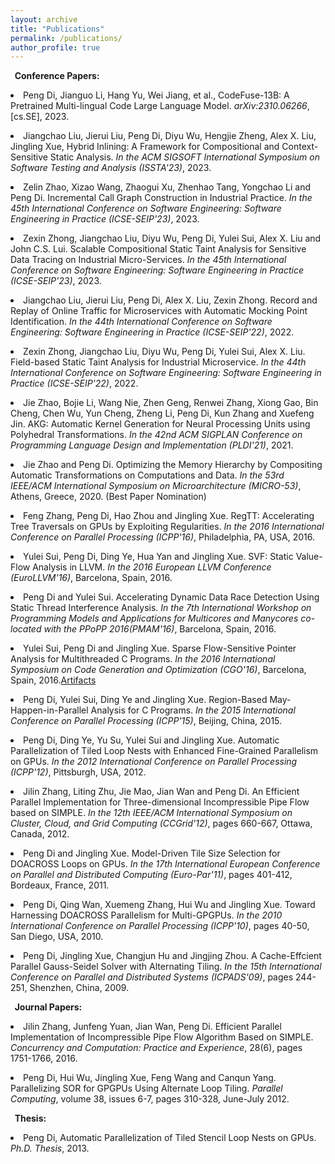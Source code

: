 ```yaml
---
layout: archive
title: "Publications"
permalink: /publications/
author_profile: true
---
```


<!-- {% if author.googlescholar %}
  You can also find my articles on <u><a href="{{author.googlescholar}}">my Google Scholar profile</a>.</u>
{% endif %}

{% include base_path %}

{% for post in site.publications reversed %}
  {% include archive-single.html %}
{% endfor %} -->

<b>&nbsp;&nbsp;Conference Papers:</b>

<p style="margin-bottom: 6px">
<li>
<span>
Peng Di, Jianguo Li, Hang Yu, Wei Jiang, et al., CodeFuse-13B: A Pretrained Multi-lingual Code Large Language Model.
<i>arXiv:2310.06266</i>, [cs.SE], 2023. 
</span></li>
</p>

<p style="margin-bottom: 6px">
<li>
<span>
Jiangchao Liu, Jierui Liu, Peng Di, Diyu Wu, Hengjie Zheng, Alex X. Liu, Jingling Xue, Hybrid Inlining: A Framework for Compositional and Context-Sensitive Static Analysis.
<i>In the ACM SIGSOFT International Symposium on Software Testing and Analysis (ISSTA'23)</i>, 2023.
</span></li>
</p>

<p style="margin-bottom: 6px">
<li>
<span>
Zelin Zhao, Xizao Wang, Zhaogui Xu, Zhenhao Tang, Yongchao Li and Peng Di. Incremental Call Graph Construction in Industrial Practice.
<i>In the 45th International Conference on Software Engineering: Software Engineering in Practice (ICSE-SEIP'23)</i>, 2023.
</span></li>
</p>

<p style="margin-bottom: 6px">
<li>
<span>
Zexin Zhong, Jiangchao Liu, Diyu Wu, Peng Di, Yulei Sui, Alex X. Liu and John C.S. Lui.	Scalable Compositional Static Taint Analysis for Sensitive Data Tracing on Industrial Micro-Services.
<i>In the 45th International Conference on Software Engineering: Software Engineering in Practice (ICSE-SEIP'23)</i>, 2023.
</span></li>
</p>

<p style="margin-bottom: 6px">
<li>
<span>
Jiangchao Liu, Jierui Liu, Peng Di, Alex X. Liu, Zexin Zhong. Record and Replay of Online Traffic for Microservices with Automatic Mocking Point Identification.
<i>In the 44th International Conference on Software Engineering: Software Engineering in Practice (ICSE-SEIP'22)</i>, 2022.
</span></li>
</p>

<p style="margin-bottom: 6px">
<li>
<span>
Zexin Zhong, Jiangchao Liu, Diyu Wu, Peng Di, Yulei Sui, Alex X. Liu. Field-based Static Taint Analysis for Industrial Microservice.
<i>In the 44th International Conference on Software Engineering: Software Engineering in Practice (ICSE-SEIP'22)</i>, 2022.
</span></li>
</p>

<p style="margin-bottom: 6px">
<li>
<span>
Jie Zhao, Bojie Li, Wang Nie, Zhen Geng, Renwei Zhang, Xiong Gao, Bin Cheng, Chen Wu, Yun Cheng, Zheng Li, Peng Di, Kun Zhang and Xuefeng Jin. AKG: Automatic Kernel Generation for Neural Processing Units using Polyhedral Transformations.
<i>In the 42nd ACM SIGPLAN Conference on Programming Language Design and Implementation (PLDI'21)</i>, 2021.
</span></li>
</p>

<p style="margin-bottom: 6px">
<li>
<span>
Jie Zhao and Peng Di. Optimizing the Memory Hierarchy by Compositing Automatic Transformations on Computations and Data.
<i>In the 53rd IEEE/ACM International Symposium on Microarchitecture (MICRO-53)</i>, Athens, Greece, 2020. (Best Paper Nomination)
</span></li>
</p>

<p style="margin-bottom: 6px">
<li>
<span>
Feng Zhang, Peng Di, Hao Zhou and Jingling Xue. RegTT: Accelerating Tree Traversals on GPUs by Exploiting Regularities.
<i>In the 2016 International Conference on Parallel Processing (ICPP'16)</i>, Philadelphia, PA, USA, 2016.
</span></li>
</p>

<p style="margin-bottom: 6px">
<li>
<span>
Yulei Sui, Peng Di, Ding Ye, Hua Yan and Jingling Xue. SVF: Static Value-Flow Analysis in LLVM.
<i>In the 2016 European LLVM Conference (EuroLLVM'16)</i>, Barcelona, Spain, 2016.
</span></li>
</p>

<p style="margin-bottom: 6px">
<li>
<span>
Peng Di and Yulei Sui. Accelerating Dynamic Data Race Detection Using Static
Thread Interference Analysis.
<i>In the 7th International Workshop on Programming Models and Applications for Multicores and Manycores co-located with the PPoPP 2016(PMAM'16)</i>, Barcelona, Spain, 2016.
</span></li>
</p>

<p style="margin-bottom: 6px">
<li>
<span>
Yulei Sui, Peng Di and Jingling Xue. Sparse Flow-Sensitive Pointer Analysis for Multithreaded C Programs.
<i>In the 2016 International Symposium on Code Generation and Optimization (CGO'16)</i>, Barcelona, Spain, 2016.<a href="http://www.cse.unsw.edu.au/~corg/fsam">Artifacts</a>
</span></li>
</p>

<p style="margin-bottom: 6px">
<li>
<span>
Peng Di, Yulei Sui, Ding Ye and Jingling Xue. Region-Based May-Happen-in-Parallel Analysis for C Programs.
<i>In the 2015 International Conference on Parallel Processing (ICPP'15)</i>, Beijing, China, 2015.</span></li>
</p>

<p style="margin-bottom: 6px">
<li>
<span>
Peng Di, Ding Ye, Yu Su, Yulei Sui and Jingling Xue. Automatic Parallelization of Tiled Loop Nests with Enhanced Fine-Grained Parallelism on GPUs.
<i>In the 2012 International Conference on Parallel Processing (ICPP'12)</i>, Pittsburgh, USA, 2012.</span></li>
</p>


<p style="margin-bottom: 6px">
<li>
<span>
Jilin Zhang, Liting Zhu, Jie Mao, Jian Wan and Peng Di. An Efficient Parallel Implementation for Three-dimensional Incompressible Pipe Flow based on SIMPLE. 
<i>In the 12th IEEE/ACM International Symposium on Cluster, Cloud, and Grid Computing (CCGrid'12)</i>, pages 660-667, Ottawa, Canada, 2012.</span></li>
</p>

<p style="margin-bottom: 6px">
<li>
<span>
Peng Di and Jingling Xue. Model-Driven Tile Size Selection for DOACROSS Loops on GPUs. 
<i>In the 17th International European Conference on Parallel and Distributed Computing (Euro-Par'11)</i>, pages 401-412, Bordeaux, France, 2011.</span></li>
</p>

<p style="margin-bottom: 6px">
<li>
<span>
Peng Di, Qing Wan, Xuemeng Zhang, Hui Wu and Jingling Xue. Toward Harnessing DOACROSS Parallelism for Multi-GPGPUs. 
<i>In the 2010 International Conference on Parallel Processing (ICPP'10)</i>, pages 40-50, San Diego, USA, 2010.</span></li>
</p>

<p style="margin-bottom: 6px">
<li>
<span>
Peng Di, Jingling Xue, Changjun Hu and Jingjing Zhou. A Cache-Effcient Parallel Gauss-Seidel Solver with Alternating Tiling. 
<i>In the 15th International Conference on Parallel and Distributed Systems (ICPADS'09)</i>, pages 244-251, Shenzhen, China, 2009.</span></li>
</p>

<b>&nbsp;&nbsp;Journal Papers:</b>

<p style="margin-bottom: 10px">
<li>
<span>
Jilin Zhang, Junfeng Yuan, Jian Wan, Peng Di. Efficient Parallel Implementation of Incompressible Pipe
Flow Algorithm Based on SIMPLE. 
<i>Concurrency and Computation: Practice and Experience</i>, 28(6), pages 1751-1766, 2016.</span></li>
</p>

<p style="margin-bottom: 10px">
<li>
<span>
Peng Di, Hui Wu, Jingling Xue, Feng Wang and Canqun Yang. Parallelizing SOR for GPGPUs Using Alternate Loop Tiling. 
<i>Parallel Computing</i>, volume 38, issues 6-7, pages 310-328, June-July 2012.</span></li>
</p>


<b>&nbsp;&nbsp;Thesis:</b>

<p style="margin-bottom: 10px">
<li>
<span>
Peng Di, Automatic Parallelization of Tiled Stencil Loop Nests on GPUs. 
<i>Ph.D. Thesis</i>, 2013.</span></li>
</p>
